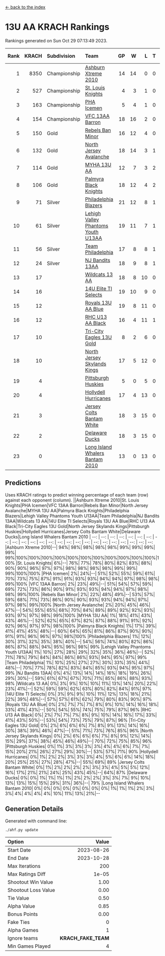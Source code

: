 [<- back to the index](readme.md)
# 13U AA KRACH Rankings
Rankings generated on Sun Oct 29 07:13:49 2023.

Rank|KRACH|Subdivision|Team|GP|W|L|T|OTW|OTL|SoS|Exp Wins|Win Diff
---:|---:|:---|:---|---:|---:|---:|---:|---:|---:|---:|---:|---:
1|8350|Championship|[Ashburn Xtreme 2010](https://gamesheetstats.com/seasons/3659/teams/140527/schedule)|14|14|0|0|0|0|101|14.8|-0.0
2|527|Championship|[St. Louis Knights](https://gamesheetstats.com/seasons/3659/teams/143323/schedule)|4|3|1|0|0|0|1696|3.8|-0.0
3|163|Championship|[PHA Icemen](https://gamesheetstats.com/seasons/3659/teams/143321/schedule)|5|4|1|0|0|0|56|4.9|0.0
4|154|Championship|[VFC 13AA Barron](https://gamesheetstats.com/seasons/3659/teams/140544/schedule)|18|16|2|0|1|0|25|16.9|0.0
5|150|Gold|[Rebels Ban Minor](https://gamesheetstats.com/seasons/3659/teams/140539/schedule)|16|12|4|0|0|0|1013|12.9|0.0
6|132|Gold|[North Jersey Avalanche](https://gamesheetstats.com/seasons/3659/teams/140535/schedule)|18|14|3|1|0|0|467|15.4|0.0
7|114|Gold|[MYHA 13U AA](https://gamesheetstats.com/seasons/3659/teams/140533/schedule)|12|7|3|2|1|0|88|8.9|0.0
8|106|Gold|[Palmyra Black Knights](https://gamesheetstats.com/seasons/3659/teams/140537/schedule)|18|12|4|2|0|0|907|13.9|0.0
9|71|Silver|[Philadelphia Blazers](https://gamesheetstats.com/seasons/3659/teams/140538/schedule)|21|12|8|1|2|0|808|13.4|0.0
10|61|Silver|[Lehigh Valley Phantoms Youth U13AA](https://gamesheetstats.com/seasons/3659/teams/140531/schedule)|19|11|7|1|0|2|467|12.4|0.0
11|56|Silver|[Team Philadelphia](https://gamesheetstats.com/seasons/3659/teams/140542/schedule)|17|8|8|1|0|0|986|9.4|0.0
12|24|Silver|[NJ Bandits 13AA](https://gamesheetstats.com/seasons/3659/teams/140534/schedule)|18|9|8|1|2|2|486|10.4|0.0
13|17||[Wildcats 13 AA](https://gamesheetstats.com/seasons/3659/teams/140545/schedule)|18|8|10|0|0|0|50|8.9|0.0
14|16||[14U Elite TI Selects](https://gamesheetstats.com/seasons/3659/teams/140526/schedule)|19|10|9|0|1|1|42|10.9|0.0
15|12||[Royals 13U AA Blue](https://gamesheetstats.com/seasons/3659/teams/140541/schedule)|19|8|11|0|0|1|63|8.9|0.0
16|12||[RHC U13 AA Black](https://gamesheetstats.com/seasons/3659/teams/140540/schedule)|16|4|11|1|0|0|62|5.4|0.0
17|10||[Tri-City Eagles 13U Gold](https://gamesheetstats.com/seasons/3659/teams/140543/schedule)|8|2|6|0|0|1|71|2.9|0.0
18|10||[North Jersey Skylands Kings](https://gamesheetstats.com/seasons/3659/teams/140536/schedule)|17|5|12|0|1|0|67|5.9|0.0
19|4||[Pittsburgh Huskies](https://gamesheetstats.com/seasons/3659/teams/149413/schedule)|5|0|5|0|0|0|1471|0.9|0.0
20|4||[Hollydell Hurricanes](https://gamesheetstats.com/seasons/3659/teams/140529/schedule)|17|4|13|0|0|0|535|4.9|0.0
21|3||[Jersey Colts Bantam White](https://gamesheetstats.com/seasons/3659/teams/140530/schedule)|18|3|15|0|0|1|53|3.9|0.0
22|2||[Delaware Ducks](https://gamesheetstats.com/seasons/3659/teams/140528/schedule)|18|3|15|0|0|0|35|3.9|0.0
23|0||[Long Island Whalers Bantam 2010](https://gamesheetstats.com/seasons/3659/teams/140532/schedule)|13|0|13|0|0|0|52|0.9|0.0

## Predictions
Uses KRACH ratings to predict winning percentage of each team (row) against each opponent (column).
||Ashburn Xtreme 2010|St. Louis Knights|PHA Icemen|VFC 13AA Barron|Rebels Ban Minor|North Jersey Avalanche|MYHA 13U AA|Palmyra Black Knights|Philadelphia Blazers|Lehigh Valley Phantoms Youth U13AA|Team Philadelphia|NJ Bandits 13AA|Wildcats 13 AA|14U Elite TI Selects|Royals 13U AA Blue|RHC U13 AA Black|Tri-City Eagles 13U Gold|North Jersey Skylands Kings|Pittsburgh Huskies|Hollydell Hurricanes|Jersey Colts Bantam White|Delaware Ducks|Long Island Whalers Bantam 2010
| --: | --: | --: | --: | --: | --: | --: | --: | --: | --: | --: | --: | --: | --: | --: | --: | --: | --: | --: | --: | --: | --: | --: | --: 
|Ashburn Xtreme 2010|--| 94%| 98%| 98%| 98%| 98%| 99%| 99%| 99%| 99%| 99%|100%|100%|100%|100%|100%|100%|100%|100%|100%|100%|100%|100%
|St. Louis Knights|  6%|--| 76%| 77%| 78%| 80%| 82%| 83%| 88%| 90%| 90%| 96%| 97%| 97%| 98%| 98%| 98%| 98%| 99%| 99%| 99%|100%|100%
|PHA Icemen|  2%| 24%|--| 51%| 52%| 55%| 59%| 61%| 70%| 73%| 75%| 87%| 91%| 91%| 93%| 93%| 94%| 94%| 97%| 98%| 98%| 99%|100%
|VFC 13AA Barron|  2%| 23%| 49%|--| 51%| 54%| 57%| 59%| 69%| 72%| 73%| 86%| 90%| 91%| 93%| 93%| 94%| 94%| 97%| 98%| 98%| 99%|100%
|Rebels Ban Minor|  2%| 22%| 48%| 49%|--| 53%| 57%| 59%| 68%| 71%| 73%| 86%| 90%| 90%| 93%| 93%| 94%| 94%| 97%| 97%| 98%| 99%|100%
|North Jersey Avalanche|  2%| 20%| 45%| 46%| 47%|--| 54%| 55%| 65%| 68%| 70%| 84%| 89%| 89%| 92%| 92%| 93%| 93%| 97%| 97%| 98%| 99%|100%
|MYHA 13U AA|  1%| 18%| 41%| 43%| 43%| 46%|--| 52%| 62%| 65%| 67%| 82%| 87%| 88%| 91%| 91%| 92%| 92%| 96%| 97%| 97%| 98%|100%
|Palmyra Black Knights|  1%| 17%| 39%| 41%| 41%| 45%| 48%|--| 60%| 64%| 65%| 81%| 86%| 87%| 90%| 90%| 91%| 91%| 96%| 96%| 97%| 98%|100%
|Philadelphia Blazers|  1%| 12%| 30%| 31%| 32%| 35%| 38%| 40%|--| 54%| 56%| 74%| 80%| 82%| 86%| 86%| 87%| 88%| 94%| 95%| 96%| 98%| 99%
|Lehigh Valley Phantoms Youth U13AA|  1%| 10%| 27%| 28%| 29%| 32%| 35%| 36%| 46%|--| 52%| 71%| 78%| 79%| 84%| 84%| 86%| 86%| 93%| 94%| 95%| 97%| 99%
|Team Philadelphia|  1%| 10%| 25%| 27%| 27%| 30%| 33%| 35%| 44%| 48%|--| 70%| 77%| 78%| 82%| 83%| 84%| 85%| 93%| 94%| 95%| 97%| 99%
|NJ Bandits 13AA|  0%|  4%| 13%| 14%| 14%| 16%| 18%| 19%| 26%| 29%| 30%|--| 59%| 61%| 67%| 67%| 70%| 71%| 85%| 86%| 88%| 93%| 98%
|Wildcats 13 AA|  0%|  3%|  9%| 10%| 10%| 11%| 13%| 14%| 20%| 22%| 23%| 41%|--| 52%| 59%| 59%| 62%| 63%| 80%| 82%| 84%| 91%| 97%
|14U Elite TI Selects|  0%|  3%|  9%|  9%| 10%| 11%| 12%| 13%| 18%| 21%| 22%| 39%| 48%|--| 57%| 57%| 61%| 62%| 79%| 80%| 83%| 90%| 97%
|Royals 13U AA Blue|  0%|  2%|  7%|  7%|  7%|  8%|  9%| 10%| 14%| 16%| 18%| 33%| 41%| 43%|--| 50%| 54%| 55%| 74%| 75%| 79%| 87%| 96%
|RHC U13 AA Black|  0%|  2%|  7%|  7%|  7%|  8%|  9%| 10%| 14%| 16%| 17%| 33%| 41%| 43%| 50%|--| 53%| 54%| 73%| 75%| 79%| 87%| 96%
|Tri-City Eagles 13U Gold|  0%|  2%|  6%|  6%|  6%|  7%|  8%|  9%| 13%| 14%| 16%| 30%| 38%| 39%| 46%| 47%|--| 51%| 71%| 73%| 76%| 85%| 96%
|North Jersey Skylands Kings|  0%|  2%|  6%|  6%|  6%|  7%|  8%|  9%| 12%| 14%| 15%| 29%| 37%| 38%| 45%| 46%| 49%|--| 70%| 72%| 75%| 85%| 96%
|Pittsburgh Huskies|  0%|  1%|  3%|  3%|  3%|  3%|  4%|  4%|  6%|  7%|  7%| 15%| 20%| 21%| 26%| 27%| 29%| 30%|--| 53%| 57%| 71%| 90%
|Hollydell Hurricanes|  0%|  1%|  2%|  2%|  3%|  3%|  3%|  4%|  5%|  6%|  6%| 14%| 18%| 20%| 25%| 25%| 27%| 28%| 47%|--| 55%| 69%| 89%
|Jersey Colts Bantam White|  0%|  1%|  2%|  2%|  2%|  2%|  3%|  3%|  4%|  5%|  5%| 12%| 16%| 17%| 21%| 21%| 24%| 25%| 43%| 45%|--| 64%| 87%
|Delaware Ducks|  0%|  0%|  1%|  1%|  1%|  1%|  2%|  2%|  2%|  3%|  3%|  7%|  9%| 10%| 13%| 13%| 15%| 15%| 29%| 31%| 36%|--| 79%
|Long Island Whalers Bantam 2010|  0%|  0%|  0%|  0%|  0%|  0%|  0%|  0%|  1%|  1%|  1%|  2%|  3%|  3%|  4%|  4%|  4%|  4%| 10%| 11%| 13%| 21%|--

## Generation Details

Generated with command line:
```
./ahf.py update
```

| Option | Value |
| :----- | ----: |
| Start Date | 2023-08-26 |
| End Date | 2023-10-28 |
| Max Iterations | 200 |
| Max Ratings Diff | 1e-05 |
| Shootout Win Value | 1.00 |
| Shootout Loss Value | 0.00 |
| Tie Value | 0.50 |
| Alpha Value | 0.85 |
| Bonus Points | 0.00 |
| Fake Ties | 0 |
| Alpha Games | 1 |
| Ignore teams | __KRACH_FAKE_TEAM__ |
| Min Games Played | 4 |

